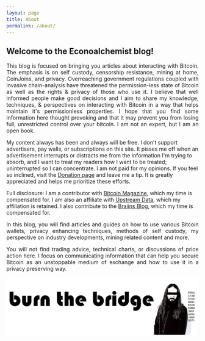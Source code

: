 ```yaml
---
layout: page
title: About
permalink: /about/
---
```


## Welcome to the Econoalchemist blog!

<p>
 <div style="text-align: justify">
This blog is focused on bringing you articles about interacting with Bitcoin. The emphasis is on self custody, censorship resistance, mining at home, CoinJoins, and privacy. Overreaching government regulations coupled with invasive chain-analysis have threatened the permission-less state of Bitcoin as well as the rights & privacy of those who use it. I believe that well informed people make good decisions and I aim to share my knowledge, techniques, & perspectives on interacting with Bitcoin in a way that helps maintain it's permissionless properties. I hope that you find some information here thought provoking and that it may prevent you from losing full, unrestricted control over your bitcoin. I am not an expert, but I am an open book. 
 </div>
</p>

My content always has been and always will be free. I don't support advertisers, pay walls, or subscriptions on this site. It pisses me off when an advertisement interrupts or distracts me from the information I'm trying to absorb, and I want to treat my readers how I want to be treated; uninterrupted so I can concentrate. I am not paid for my opinions. If you feel so inclined, visit the [Donation page](https://www.econoalchemist.com/donate) and leave me a tip. It is greatly appreciated and helps me prioritize these efforts.

Full disclosure: I am a contributor with [Bitcoin Magazine](https://bitcoinmagazine.com/), which my time is compensated for. I am also an affiliate with [Upstream Data](https://www.upstreamdata.ca/), which my affiliation is retained. I also contribute to the [Braiins Blog](https://braiins.com/category/bitcoin-mining-insights), which my time is compensated for.    

<p>
 <div style="text-align: justify">
In this blog, you will find articles and guides on how to use various Bitcoin wallets, privacy enhancing techniques, methods of self custody, my perspective on industry developments, mining related content and more. 
 </div>
</p>

<p>
 <div style="text-align: justify">
You will not find trading advice, technical charts, or discussions of price action here. I focus on communicating information that can help you secure Bitcoin as an unstoppable medium of exchange and how to use it in a privacy preserving way.
 </div>
</p>

<p align="center">
 <img src="/assets/BTB_logo_1.png">
</p>


